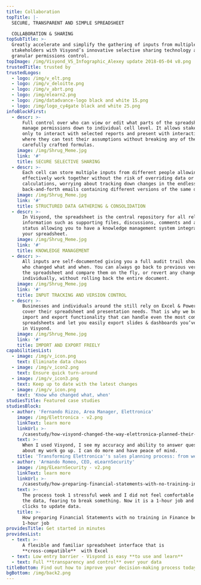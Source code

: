 ```yaml
---
title: Collaboration
topTitle: |-
  SECURE, TRANSPARENT AND SIMPLE SPREADSHEET 

  COLLABORATION & SHARING
topSubTitle: >-
  Greatly accelerate and simplify the gathering of inputs from multiple
  stakeholders with Visyond’s innovative selective sharing technology and
  granular permissions control.
topImage: /img/Visyond_VS_Infographic_Alexey update 2018-05-04 v8.png
trustedTitle: trusted by
trustedLogos:
  - logo: /img/v_elt.png
  - logo: /img/v_deloitte.png
  - logo: /img/v_abrt.png
  - logo: /img/elearn2.png
  - logo: /img/datadvance-logo black and white 15.png
  - logo: /img/logo_cy4gate black and white 25.png
infoBlockFirst:
  - descr: >-
      Full control over who can view or edit what parts of the spreadsheets -
      manage permissions down to individual cell level. It allows stakeholders
      only to interact with selected reports and present with interactive slides
      where they can test their assumptions without breaking any of the
      carefully crafted formulas.
    image: /img/Shrug_Meme.jpg
    link: '#'
    title: SECURE SELECTIVE SHARING
  - descr: >-
      Each cell can store multiple inputs from different people allowing you to
      effectively work together without the risk of overriding data or
      calculations, worrying about tracking down changes in the endless
      back-and-forth emails containing different versions of the same document.
    image: /img/Shrug_Meme.jpg
    link: '#'
    title: STRUCTURED DATA GATHERING & CONSOLIDATION
  - descr: >-
      In Visyond, the spreadsheet is the central repository for all relevant
      information such as supporting files, discussions, comments and approval
      status allowing you to have a knowledge management system integrated in
      your spreadsheet.
    image: /img/Shrug_Meme.jpg
    link: '#'
    title: KNOWLEDGE MANAGEMENT
  - descr: >-
      All inputs are self-documented giving you a full audit trail showing you
      who changed what and when. You can always go back to previous versions of
      the spreadsheet and compare them on the fly, or revert any changes
      individually, without rolling back the entire document.
    image: /img/Shrug_Meme.jpg
    link: '#'
    title: INPUT TRACKING AND VERSION CONTROL
  - descr: >-
      Businesses and individuals around the still rely on Excel & PowerPoint to
      cover their spreadsheet and presentation needs. That is why we built an
      import and export functionality that can handle even the most complex
      spreadsheets and let you easily export slides & dashboards you’ve created
      in Visyond.
    image: /img/Shrug_Meme.jpg
    link: '#'
    title: IMPORT AND EXPORT FREELY
capabilitiesList:
  - image: /img/v_icon.png
    text: Eliminate data chaos
  - image: /img/v_icon2.png
    text: Ensure quick turn-around
  - image: /img/v_icon3.png
    text: Keep up to date with the latest changes
  - image: /img/v_icon.png
    text: 'Know who changed what, when'
studiesTitle: Featured case studies
studiesBlock:
  - author: 'Fernando Rizzo, Area Manager, Elettronica'
    image: /img/Elettronica - v2.png
    linkText: learn more
    linkUrl: >-
      /casestudy/how-visyond-changed-the-way-elettronica-planned-their-sales-and-shortened-the-process-from-weeks-to-hours/
    text: >-
      When I used Visyond, I see my accuracy and ability to answer questions
      about my work go up. I can do more and have peace of mind.
    title: 'Transforming Elettronica''s sales planning process: from weeks to hours'
  - author: 'Armando Romeo, CEO, eLearnSecurity'
    image: /img/ELearnSecurity - v2.png
    linkText: learn more
    linkUrl: >-
      /casestudy/how-preparing-financial-statements-with-no-training-in-finance-became-a-1-hour-job/
    text: >-
      The process took 1 stressful week and I did not feel comfortable to update
      the data, fearing to break something. Now it is a 1-hour job and a few
      clicks to update data.
    title: >-
      How preparing Financial Statements with no training in Finance became a
      1-hour job
providesTitle: Get started in minutes
providesList:
  - text: >-
      A flexible and familiar spreadsheet interface that is
      **cross-compatible**  with Excel
  - text: Low entry barrier - Visyond is easy **to use and learn**
  - text: Full **transparency and control** over your data
titleBottom: Find out how to improve your decision-making process today
bgBottom: /img/back2.png
---
```


